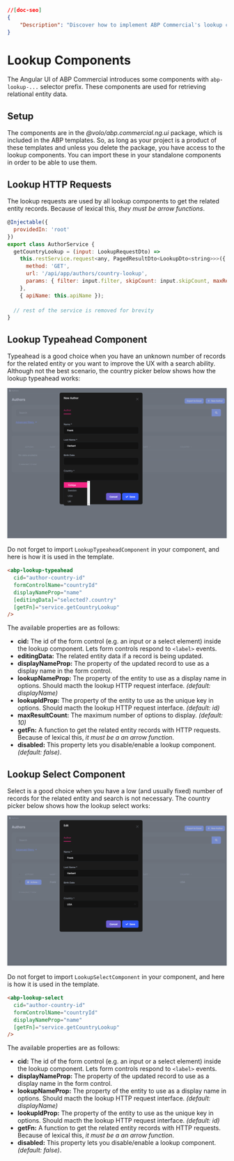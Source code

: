 ```json
//[doc-seo]
{
    "Description": "Discover how to implement ABP Commercial's lookup components in your Angular project for efficient relational data retrieval."
}
```

# Lookup Components

The Angular UI of ABP Commercial introduces some components with `abp-lookup-...` selector prefix. These components are used for retrieving relational entity data.

## Setup

The components are in the _@volo/abp.commercial.ng.ui_ package, which is included in the ABP templates. So, as long as your project is a product of these templates and unless you delete the package, you have access to the lookup components. You can import these in your standalone components in order to be able to use them.

## Lookup HTTP Requests

The lookup requests are used by all lookup components to get the related entity records. Because of lexical this, _they must be arrow functions_.

```javascript
@Injectable({
  providedIn: 'root'
})
export class AuthorService {
  getCountryLookup = (input: LookupRequestDto) =>
    this.restService.request<any, PagedResultDto<LookupDto<string>>>({
      method: 'GET',
      url: '/api/app/authors/country-lookup',
      params: { filter: input.filter, skipCount: input.skipCount, maxResultCount: input.maxResultCount },
    },
    { apiName: this.apiName });

  // rest of the service is removed for brevity
}
```

## Lookup Typeahead Component

Typeahead is a good choice when you have an unknown number of records for the related entity or you want to improve the UX with a search ability. Although not the best scenario, the country picker below shows how the lookup typeahead works:

![ABP Angular UI Typeahead Lookup](./images/angular-lookup-typeahead.gif)

Do not forget to import `LookupTypeaheadComponent` in your component, and here is how it is used in the template.

```html
<abp-lookup-typeahead
  cid="author-country-id"
  formControlName="countryId"
  displayNameProp="name"
  [editingData]="selected?.country"
  [getFn]="service.getCountryLookup"
/>
```

The available properties are as follows:

- **cid:** The id of the form control (e.g. an input or a select element) inside the lookup component. Lets form controls respond to `<label>` events.
- **editingData:** The related entity data if a record is being updated.
- **displayNameProp:** The property of the updated record to use as a display name in the form control.
- **lookupNameProp:** The property of the entity to use as a display name in options. Should macth the lookup HTTP request interface. _(default: displayName)_
- **lookupIdProp:** The property of the entity to use as the unique key in options. Should macth the lookup HTTP request interface. _(default: id)_
- **maxResultCount:** The maximum number of options to display. _(default: 10)_
- **getFn:** A function to get the related entity records with HTTP requests. Because of lexical this, _it must be a an arrow function_.
- **disabled:** This property lets you disable/enable a lookup component. _(default: false)_.

## Lookup Select Component

Select is a good choice when you have a low (and usually fixed) number of records for the related entity and search is not necessary. The country picker below shows how the lookup select works:

![ABP Angular UI Select Lookup](./images/angular-lookup-select.gif)

Do not forget to import `LookupSelectComponent` in your component, and here is how it is used in the template.

```html
<abp-lookup-select
  cid="author-country-id"
  formControlName="countryId"
  displayNameProp="name"
  [getFn]="service.getCountryLookup"
/>
```

The available properties are as follows:

- **cid:** The id of the form control (e.g. an input or a select element) inside the lookup component. Lets form controls respond to `<label>` events.
- **displayNameProp:** The property of the updated record to use as a display name in the form control.
- **lookupNameProp:** The property of the entity to use as a display name in options. Should macth the lookup HTTP request interface. _(default: displayName)_
- **lookupIdProp:** The property of the entity to use as the unique key in options. Should macth the lookup HTTP request interface. _(default: id)_
- **getFn:** A function to get the related entity records with HTTP requests. Because of lexical this, _it must be a an arrow function_.
- **disabled:** This property lets you disable/enable a lookup component. _(default: false)_.
